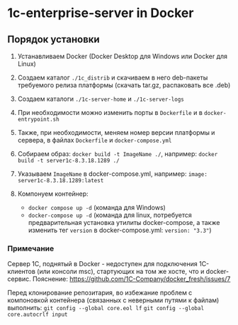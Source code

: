 # 1c-enterprise-server in Docker

## Порядок установки

1. Устанавливаем Docker (Docker Desktop для Windows или Docker для Linux)

2. Создаем каталог `./1c_distrib` и скачиваем в него deb-пакеты требуемого релиза платформы (скачать tar.gz, распаковать все .deb)

3. Создаем каталоги `./1c-server-home` и `./1c-server-logs`

4. При необходимости можно изменить порты в `Dockerfile` и в `docker-entrypoint.sh`

5. Также, при необходимости, меняем номер версии платформы и сервера, в файлах `Dockerfile` и `docker-compose.yml`

6. Собираем образ: `docker build -t ImageName ./`, например: `docker build -t server1c-8.3.18.1289 ./`

7. Указываем `ImageName` в docker-compose.yml, например: `image: server1c-8.3.18.1289:latest`

8. Компонуем контейнер:
    - `docker compose up -d` (команда для Windows)
    - `docker-compose up -d` (команда для linux, потребуется предварительная установка утилиты docker-compose, а также изменить тег `version` в docker-compose.yml: `version: "3.3"`)

### Примечание

Сервер 1С, поднятый в Docker - недоступен для подключения 1С-клиентов (или консоли msc), стартующих на том же хосте, что и docker-сервис.
Пояснение: https://github.com/1C-Company/docker_fresh/issues/7

Перед клонирование репозитария, во избежание проблем с компоновкой контейнера (связанных с неверными путями к файлам) выполнить:
`git config --global core.eol lf`
`git config --global core.autocrlf input`
